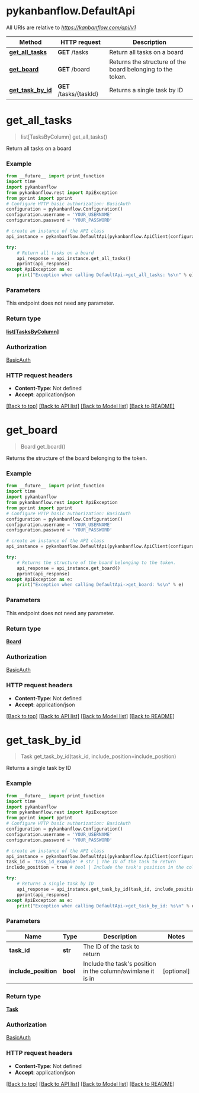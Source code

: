 # pykanbanflow.DefaultApi

All URIs are relative to *https://kanbanflow.com/api/v1*

Method | HTTP request | Description
------------- | ------------- | -------------
[**get_all_tasks**](DefaultApi.md#get_all_tasks) | **GET** /tasks | Return all tasks on a board
[**get_board**](DefaultApi.md#get_board) | **GET** /board | Returns the structure of the board belonging to the token.
[**get_task_by_id**](DefaultApi.md#get_task_by_id) | **GET** /tasks/{taskId} | Returns a single task by ID

# **get_all_tasks**
> list[TasksByColumn] get_all_tasks()

Return all tasks on a board

### Example
```python
from __future__ import print_function
import time
import pykanbanflow
from pykanbanflow.rest import ApiException
from pprint import pprint
# Configure HTTP basic authorization: BasicAuth
configuration = pykanbanflow.Configuration()
configuration.username = 'YOUR_USERNAME'
configuration.password = 'YOUR_PASSWORD'

# create an instance of the API class
api_instance = pykanbanflow.DefaultApi(pykanbanflow.ApiClient(configuration))

try:
    # Return all tasks on a board
    api_response = api_instance.get_all_tasks()
    pprint(api_response)
except ApiException as e:
    print("Exception when calling DefaultApi->get_all_tasks: %s\n" % e)
```

### Parameters
This endpoint does not need any parameter.

### Return type

[**list[TasksByColumn]**](TasksByColumn.md)

### Authorization

[BasicAuth](../README.md#BasicAuth)

### HTTP request headers

 - **Content-Type**: Not defined
 - **Accept**: application/json

[[Back to top]](#) [[Back to API list]](../README.md#documentation-for-api-endpoints) [[Back to Model list]](../README.md#documentation-for-models) [[Back to README]](../README.md)

# **get_board**
> Board get_board()

Returns the structure of the board belonging to the token.

### Example
```python
from __future__ import print_function
import time
import pykanbanflow
from pykanbanflow.rest import ApiException
from pprint import pprint
# Configure HTTP basic authorization: BasicAuth
configuration = pykanbanflow.Configuration()
configuration.username = 'YOUR_USERNAME'
configuration.password = 'YOUR_PASSWORD'

# create an instance of the API class
api_instance = pykanbanflow.DefaultApi(pykanbanflow.ApiClient(configuration))

try:
    # Returns the structure of the board belonging to the token.
    api_response = api_instance.get_board()
    pprint(api_response)
except ApiException as e:
    print("Exception when calling DefaultApi->get_board: %s\n" % e)
```

### Parameters
This endpoint does not need any parameter.

### Return type

[**Board**](Board.md)

### Authorization

[BasicAuth](../README.md#BasicAuth)

### HTTP request headers

 - **Content-Type**: Not defined
 - **Accept**: application/json

[[Back to top]](#) [[Back to API list]](../README.md#documentation-for-api-endpoints) [[Back to Model list]](../README.md#documentation-for-models) [[Back to README]](../README.md)

# **get_task_by_id**
> Task get_task_by_id(task_id, include_position=include_position)

Returns a single task by ID

### Example
```python
from __future__ import print_function
import time
import pykanbanflow
from pykanbanflow.rest import ApiException
from pprint import pprint
# Configure HTTP basic authorization: BasicAuth
configuration = pykanbanflow.Configuration()
configuration.username = 'YOUR_USERNAME'
configuration.password = 'YOUR_PASSWORD'

# create an instance of the API class
api_instance = pykanbanflow.DefaultApi(pykanbanflow.ApiClient(configuration))
task_id = 'task_id_example' # str | The ID of the task to return
include_position = true # bool | Include the task's position in the column/swimlane it is in (optional)

try:
    # Returns a single task by ID
    api_response = api_instance.get_task_by_id(task_id, include_position=include_position)
    pprint(api_response)
except ApiException as e:
    print("Exception when calling DefaultApi->get_task_by_id: %s\n" % e)
```

### Parameters

Name | Type | Description  | Notes
------------- | ------------- | ------------- | -------------
 **task_id** | **str**| The ID of the task to return | 
 **include_position** | **bool**| Include the task&#x27;s position in the column/swimlane it is in | [optional] 

### Return type

[**Task**](Task.md)

### Authorization

[BasicAuth](../README.md#BasicAuth)

### HTTP request headers

 - **Content-Type**: Not defined
 - **Accept**: application/json

[[Back to top]](#) [[Back to API list]](../README.md#documentation-for-api-endpoints) [[Back to Model list]](../README.md#documentation-for-models) [[Back to README]](../README.md)

